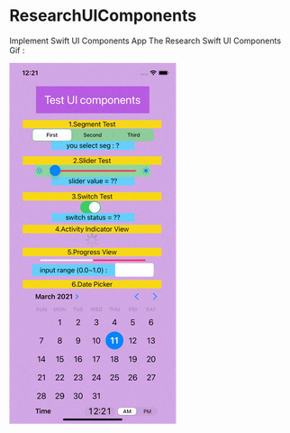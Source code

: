 # ResearchUIComponents
Implement Swift UI Components App
The Research Swift UI Components Gif :

![image](https://github.com/ParkerChen001/ResearchUIComponents/blob/main/Research%20UI%20components.gif)
